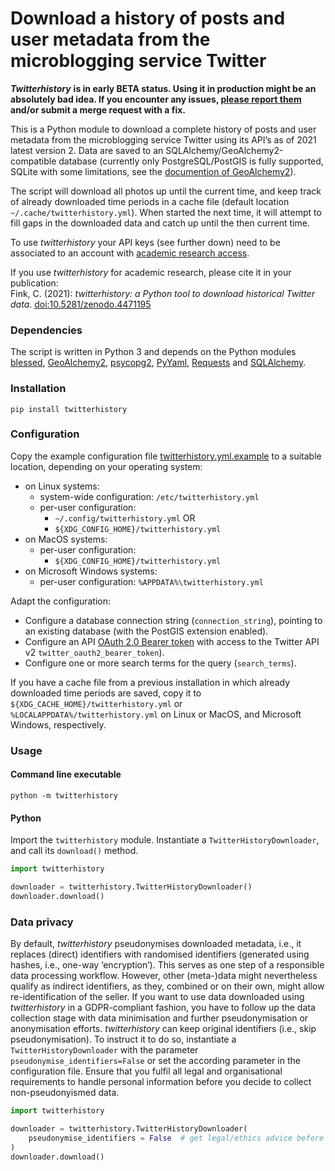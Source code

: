 # Download a history of posts and user metadata from the microblogging service Twitter

***Twitterhistory*** **is in early BETA status. Using it in production might be an absolutely bad idea. If you encounter any issues, [please report them](https://gitlab.com/christoph.fink/twitterhistory/-/issues) and/or submit a merge request with a fix.**

This is a Python module to download a complete history of posts and user metadata from the microblogging service Twitter using its API’s as of 2021 latest version 2. Data are saved to an SQLAlchemy/GeoAlchemy2-compatible database (currently only PostgreSQL/PostGIS is fully supported, SQLite with some limitations, see the [documention of GeoAlchemy2](https://geoalchemy-2.readthedocs.io/en/latest/)).

The script will download all photos up until the current time, and keep track of already downloaded time periods in a cache file (default location `~/.cache/twitterhistory.yml`). When started the next time, it will attempt to fill gaps in the downloaded data and catch up until the then current time. 

To use *twitterhistory* your API keys (see further down) need to be associated to an account with [academic research access](https://developer.twitter.com/en/portal/petition/academic/is-it-right-for-you).

If you use *twitterhistory* for academic research, please cite it in your publication: <br />
Fink, C. (2021): *twitterhistory: a Python tool to download historical Twitter data*. [doi:10.5281/zenodo.4471195](https://doi.org/10.5281/zenodo.4471195)

### Dependencies

The script is written in Python 3 and depends on the Python modules [blessed](https://blessed.readthedocs.io/), [GeoAlchemy2](https://geoalchemy-2.readthedocs.io/), [psycopg2](https://www.psycopg.org/), [PyYaml](https://pyyaml.org/), [Requests](https://2.python-requests.org/en/master/) and [SQLAlchemy](https://sqlalchemy.org/).

### Installation

```shell
pip install twitterhistory
```

### Configuration

Copy the example configuration file [twitterhistory.yml.example](https://gitlab.com/christoph.fink/twitterhistory/-/raw/master/twitterhistory.yml.example) to a suitable location, depending on your operating system: 

- on Linux systems:
    - system-wide configuration: `/etc/twitterhistory.yml`
    - per-user configuration: 
        - `~/.config/twitterhistory.yml` OR
        - `${XDG_CONFIG_HOME}/twitterhistory.yml`
- on MacOS systems:
    - per-user configuration:
        - `${XDG_CONFIG_HOME}/twitterhistory.yml`
- on Microsoft Windows systems:
    - per-user configuration:
        `%APPDATA%\twitterhistory.yml`

Adapt the configuration:

- Configure a database connection string (`connection_string`), pointing to an existing database (with the PostGIS extension enabled).
- Configure an API [OAuth 2.0 Bearer token](https://developer.twitter.com/en/docs/authentication/oauth-2-0) with access to the Twitter API v2 `twitter_oauth2_bearer_token`).
- Configure one or more search terms for the query (`search_terms`).

If you have a cache file from a previous installation in which already downloaded time periods are saved, copy it to `${XDG_CACHE_HOME}/twitterhistory.yml` or `%LOCALAPPDATA%/twitterhistory.yml` on Linux or MacOS, and Microsoft Windows, respectively.

### Usage

#### Command line executable

```shell
python -m twitterhistory
```

#### Python

Import the `twitterhistory` module. Instantiate a `TwitterHistoryDownloader`, and call its `download()` method.

```python
import twitterhistory

downloader = twitterhistory.TwitterHistoryDownloader()
downloader.download()
```

### Data privacy

By default, *twitterhistory* pseudonymises downloaded metadata, i.e., it replaces (direct) identifiers with randomised identifiers (generated using hashes, i.e., one-way ‘encryption’). This serves as one step of a responsible data processing workflow. However, other (meta-)data might nevertheless qualify as indirect identifiers, as they, combined or on their own, might allow re-identification of the seller. If you want to use data downloaded using *twitterhistory* in a GDPR-compliant fashion, you have to follow up the data collection stage with data minimisation and further pseudonymisation or anonymisation efforts.
*twitterhistory* can keep original identifiers (i.e., skip pseudonymisation). To instruct it to do so, instantiate a `TwitterHistoryDownloader` with the parameter `pseudonymise_identifiers=False` or set the according parameter in the configuration file. Ensure that you fulfil all legal and organisational requirements to handle personal information before you decide to collect non-pseudonyismed data.

```python
import twitterhistory

downloader = twitterhistory.TwitterHistoryDownloader(
    pseudonymise_identifiers = False  # get legal/ethics advice before doing this
)
downloader.download()
```

